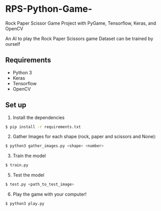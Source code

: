 # RPS-Python-Game-
Rock Paper Scissor Game Project with PyGame, Tensorflow, Keras, and OpenCV

An AI to play the Rock Paper Scissors game
Dataset can be trained by ourself
 
## Requirements
- Python 3
- Keras
- Tensorflow
- OpenCV

## Set up
1. Install the dependencies
```sh
$ pip install -r requirements.txt
```
2. Gather Images for each shape (rock, paper and scissors and None):
```sh
$ python3 gather_images.py <shape> <number>
```
3. Train the model
```sh
$ train.py
```

5. Test the model
```sh
$ test.py <path_to_test_image>
```

6. Play the game with your computer!
```sh
$ python3 play.py
```


